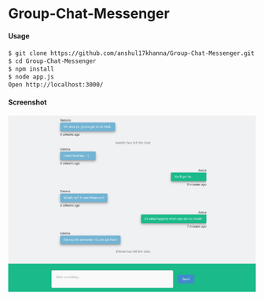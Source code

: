 # Group-Chat-Messenger
#### Usage
```
$ git clone https://github.com/anshul17khanna/Group-Chat-Messenger.git
$ cd Group-Chat-Messenger
$ npm install
$ node app.js
Open http://localhost:3000/
```

#### Screenshot
![Chat](Screenshots/chat.png)
